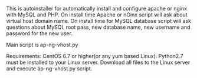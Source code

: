 This is autoinstaller for automatically install and configure apache or nginx with MySQL and PHP. On install time Apache or nGinx script will ask about virtual host domain name. On install time for MySQL database script will ask questions about MySQL root pass, new database name, new username and password for the new user.

Main script is ap-ng-vhost.py

Requirements:
CentOS 6.7 or higher(or any yum based Linux).
Python2.7 must be installed to your Linux server.
Download all files to the Linux server and execute ap-ng-vhost.py script.
